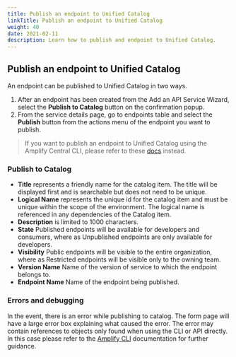 ```yaml
---
title: Publish an endpoint to Unified Catalog
linkTitle: Publish an endpoint to Unified Catalog
weight: 40
date: 2021-02-11
description: Learn how to publish and endpoint to Unified Catalog.
---
```


## Publish an endpoint to Unified Catalog

An endpoint can be published to Unified Catalog in two ways.

1. After an endpoint has been created from the Add an API Service Wizard, select the **Publish to Catalog** button on the confirmation popup.  
2. From the service details page, go to endpoints table and select the **Publish** button from the actions menu of the endpoint you want to publish.

> If you want to publish an endpoint to Unified Catalog using the Amplify Central CLI, please refer to these [docs](/docs/central/cli_central/cli_publish) instead.

### Publish to Catalog

* **Title** represents a friendly name for the catalog item. The title will be displayed first and is searchable but does not need to be unique.
* **Logical Name** represents the unique id for the catalog item and must be unique within the scope of the environment. The logical name is referenced in any dependencies of the Catalog item.
* **Description** is limited to 1000 characters.
* **State** Published endpoints will be available for developers and consumers, where as Unpublished endpoints are only available for developers.
* **Visibility** Public endpoints will be visible to the entire organization, where as Restricted endpoints will be visible only to the owning team.  
* **Version Name** Name of the version of service to which the endpoint belongs to.
* **Endpoint Name** Name of the endpoint being published.

### Errors and debugging

In the event, there is an error while publishing to catalog. The form page will have a large error box explaining what caused the error. The error may contain references to objects only found when using the CLI or API directly. In this case please refer to the [Amplify CLI](/docs/central/cli_central/cli_publish) documentation for further guidance.
